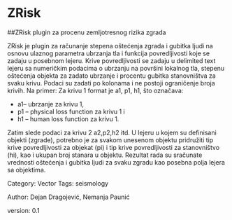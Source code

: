 # ZRisk

##ZRisk plugin za procenu zemljotresnog rizika zgrada

ZRisk je plugin za računanje stepena oštećenja zgrada i gubitka ljudi na osnovu ulaznog parametra ubrzanja tla i funkcija povredljivosti koje se zadaju u posebnom lejeru. Krive povredljivosti se zadaju u delimited text lejeru sa numeričkim podacima o ubrzanju na površini lokalnog tla, stepenu oštećenja objekta za zadato ubrzanje i procentu gubitka stanovništva za svaku krivu. Podaci su zadati po kolonama i ne postoji ograničenje broja krivih. Na primer: 
Za krivu 1 format je a1, p1, h1, što označava:
* a1– ubrzanje za krivu 1, 
* p1 – physical loss function za krivu 1 i 
* h1 – human loss function za krivu 1. 

Zatim slede podaci za krivu 2 a2,p2,h2 itd. U lejeru u kojem su definisani objekti (zgrade), potrebno je za svakom unesenom objektu pridružiti tip krive povredljivosti za objekat (pi) i tip krive povredljivosti za stanovništvo (hi), kao i ukupan broj stanara u objektu. Rezultat rada su sračunate vrednosti oštećenja i gubitka ljudi za svaku zgradu kao posebna polja lejera sa objektima.


Category: Vector 
Tags: seismology 

Author: Dejan Dragojević, Nemanja Paunić

version: 0.1
